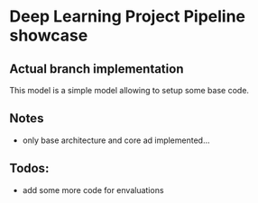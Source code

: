 # Deep Learning Project Pipeline showcase

## Actual branch implementation

This model is a simple model allowing to setup some base code.

## Notes

- only base architecture and core ad implemented...

## Todos:

- add some more code for envaluations

